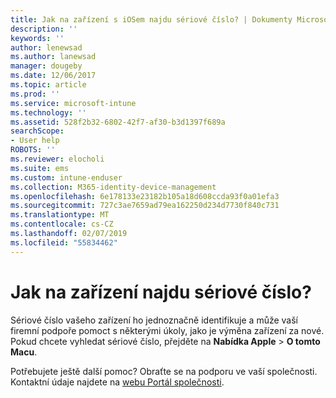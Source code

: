 ```yaml
---
title: Jak na zařízení s iOSem najdu sériové číslo? | Dokumenty Microsoft
description: ''
keywords: ''
author: lenewsad
ms.author: lanewsad
manager: dougeby
ms.date: 12/06/2017
ms.topic: article
ms.prod: ''
ms.service: microsoft-intune
ms.technology: ''
ms.assetid: 528f2b32-6802-42f7-af30-b3d1397f689a
searchScope:
- User help
ROBOTS: ''
ms.reviewer: elocholi
ms.suite: ems
ms.custom: intune-enduser
ms.collection: M365-identity-device-management
ms.openlocfilehash: 6e178133e23182b105a18d608ccda93f0a01efa3
ms.sourcegitcommit: 727c3ae7659ad79ea162250d234d7730f840c731
ms.translationtype: MT
ms.contentlocale: cs-CZ
ms.lasthandoff: 02/07/2019
ms.locfileid: "55834462"
---
```

# <a name="how-do-i-find-the-serial-number-on-my-device"></a>Jak na zařízení najdu sériové číslo?

Sériové číslo vašeho zařízení ho jednoznačně identifikuje a může vaší firemní podpoře pomoct s některými úkoly, jako je výměna zařízení za nové. Pokud chcete vyhledat sériové číslo, přejděte na **Nabídka Apple** > **O tomto Macu**.

Potřebujete ještě další pomoc? Obraťte se na podporu ve vaší společnosti. Kontaktní údaje najdete na [webu Portál společnosti](https://go.microsoft.com/fwlink/?linkid=2010980).
